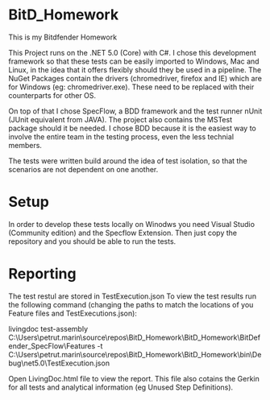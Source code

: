 # BitD_Homework
This is my Bitdfender Homework

This Project runs on the .NET 5.0 (Core) with C#.
I chose this development framework so that these tests can be easily imported to Windows, Mac and Linux, in the idea that it offers flexibly should they be used in a pipeline.
The NuGet Packages contain the drivers (chromedriver, firefox and IE) which are for Windows (eg: chromedriver.exe). These need to be replaced with their counterparts for other OS.

On top of that I chose SpecFlow, a BDD framework and the test runner nUnit (JUnit equivalent from JAVA). The project also contains the MSTest package should it be needed.
I chose BDD because it is the easiest way to involve the entire team in the testing process, even the less technial members.

The tests were written build around the idea of test isolation, so that the scenarios are not dependent on one another.

# Setup
In order to develop these tests locally on Winodws you need Visual Studio (Community edition) and the Specflow Extension. 
Then just copy the repository and you should be able to run the tests.



# Reporting
The test restul are stored in TestExecution.json
To view the test results run the following command (changing the paths to match the locations of you Feature files and TestExecutions.json):

livingdoc test-assembly C:\Users\petrut.marin\source\repos\BitD_Homework\BitD_Homework\BitDefender_SpecFlow\Features -t C:\Users\petrut.marin\source\repos\BitD_Homework\BitD_Homework\bin\Debug\net5.0\TestExecution.json

Open LivingDoc.html file to view the report. This file also cotains the Gerkin for all tests and analytical information (eg Unused Step Definitions).


